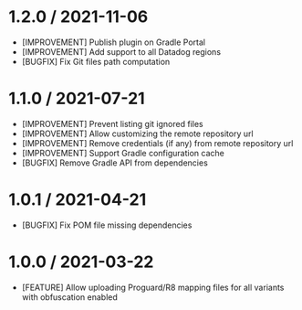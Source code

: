 # 1.2.0 / 2021-11-06

- [IMPROVEMENT] Publish plugin on Gradle Portal
- [IMPROVEMENT] Add support to all Datadog regions
- [BUGFIX] Fix Git files path computation

# 1.1.0 / 2021-07-21

- [IMPROVEMENT] Prevent listing git ignored files
- [IMPROVEMENT] Allow customizing the remote repository url
- [IMPROVEMENT] Remove credentials (if any) from remote repository url
- [IMPROVEMENT] Support Gradle configuration cache
- [BUGFIX] Remove Gradle API from dependencies

# 1.0.1 / 2021-04-21

- [BUGFIX] Fix POM file missing dependencies

# 1.0.0 / 2021-03-22

- [FEATURE] Allow uploading Proguard/R8 mapping files for all variants with obfuscation enabled
